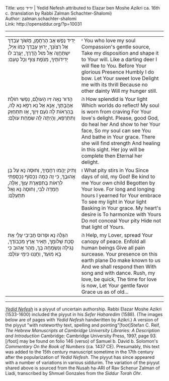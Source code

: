 <html>
<head></head>
<body>
Title: ידיד נפש | Yedid Nefesh attributed to Elazar ben Moshe Azikri ca. 16th c. (translation by Rabbi Zalman Schachter-Shalomi)<br />
Author: zalman.schachter-shalomi<br />
Link: http://opensiddur.org/?p=10031
<p />
<hr />

<table style="margin-left: auto;margin-right: auto;"><tbody>
<tr><td style="vertical-align:top;" width="46%">
<div class="liturgy"><span lang="he">
יְדִיד נֶפֶשׁ אָב הָרַחֲמָן, 
מְשׁוֹךְ עַבְדְּךְ אֶל רְצוֹנָךְ,
 יָרוּץ עַבְדְּךְ כְמוֹ אַיָּל, 
יִשְתַּחֲוֶה אֶל מוּל הֲדָרֶךְ,
 יֶעֱרַב לוֹ יְדִידוֹתֶיךָ, 
מִנֹּפֶת צוּף וְכָל טָעַם:‏
</span></div>
</td>
 
<td style="vertical-align:top;" width="53%">
<div class="english">
י You who love my soul
Compassion's gentle source,
Take my disposition and shape it to Your will.
Like a darting deer I will flee to You.
Before Your glorious Presence Humbly I do bow.
Let Your sweet love
Delight me with its thrill
Because no other dainty
Will my hunger still.
</div>
</td></tr>


<tr><td style="vertical-align:top;" width="46%">
<div class="liturgy"><span lang="he">
הָדוּר נָאֶה זִיו הָעוֹלָם, 
נַפְשִׁי חוֹלַת אַהֲבָתֶךָ,
 אָנָא אֵל נָא רְפָא נָא לָהּ, 
בְּהַרְאוֹת לָהּ נֹעַם זִיוֶךָ,
 אָז תִּתְחַזֵּק וְתִתְרַפֵּא, 
וְהָיְתָה לָּהּ שִֹמְחַת עוֹלָם:‏
</span></div>
</td>
 
<td style="vertical-align:top;" width="53%">
<div class="english">
ה How splendid is Your light
Which worlds do reflect!
My soul is worn from craving
For Your love's delight.
Please, good God, do heal her
And show to her Your face,
So my soul can see You
And bathe in Your grace.
There she will find strength
And healing in this sight.
Her joy will be complete then
Eternal her delight.
</div>
</td></tr>


<tr><td style="vertical-align:top;" width="46%">
<div class="liturgy"><span lang="he">
וָתִיק יֶהֱמוּ רַחֲמֶיךָ, 
וְחוּסָה נָא עַל בֵּן אֲהוּבֶךָ,
 כִּי זֶה כַּמָּה נִכְסוֹף נִכְסַפְתִּי 
לִרְאוֹת בְּתִפְאֶרֶת עֻזֶּךָ,
 אֵלֶּה, חָמְדָה לִבִּי, 
וְחוּסָה נָּא וְאַל תִּתְעַלָּם:‏
</span></div>
</td>
 
<td style="vertical-align:top;" width="53%"><div class="english">
ו What pity stirs in You
Since days of old, my God!
Be kind to me Your own child
Begotten by Your love.
For long and longing hours
I yearned for Your embrace
To see my light in Your light
Basking in Your grace.
My heart's desire is
To harmonize with Yours
Do not conceal Your pity
Hide not that light of Yours.
</div>
</td></tr>


<tr><td style="vertical-align:top;" width="46%"><div class="liturgy"><span lang="he">
הִגָּלֶה נָא וּפְרוֹס חָבִיבִי עָלַי
 אֶת סֻכַת שְׁלוֹמֶךָ,
 תָּאִיר אֶרֶץ מִכְּבוֹדֶךָ, 
נָגִילָה וְנִשְׂמְחָה בָּךְ,
 מַהֵר אָהוּב כִּי בָא מוֹעֵד, 
וְחָנֵּנוּ כִּימֵי עוֹלָם:‏
</span></div>
</td>
 
<td style="vertical-align:top;" width="53%">
<div class="english">
ה Help, my Lover, spread
Your canopy of peace.
Enfold all human beings
Give all pain surcease.
Your presence on this earth plane
Do make known to us
And we shall respond then
With song and with dance.
Rush, my love, be quick,
The time for love is now,
Let Your gentle favor
Grace us as of old...
</div>
</td></tr>
</tbody></table>

<hr />

<a href="http://en.wikipedia.org/wiki/Yedid_Nefesh"><em>Yedid Nefesh</em></a> is a piyyut of uncertain authorship. Rabbi Elazar Moshe Azikri (1533-1600) included the piyyut in his <em>Sefer Haḥaredim</em> (1588). (The images below are of pages with <em>Yedid Nefesh</em> handwritten by Azikri.) A version of the piyyut "with noteworthy text, spelling and pointing"[foot]Stefan C. Reif, <em>The Hebrew Manuscripts at Cambridge University Libraries: A Description and Introduction</em> Cambridge: Cambridge University Press, 1997, page 93.[/foot] may be found on folio 146 (verso) of Samuel b. David b. Solomon's <em>Commentary On the Book of Numbers</em> (ca. 1437 CE). Presumably, this text was added to the 15th century manuscript sometime in the 17th century after the popularization of <em>Yedid Nefesh</em>. The piyyut has since appeared with a number of variations in various siddurim. The variation of the piyyut shared above is sourced from the Nusaḥ ha-ARI of Rav Schenur Zalman of Liadi, transcribed by Shmuel Gonzales from the <em>Siddur Torah Ohr</em>.
</body>
</html>